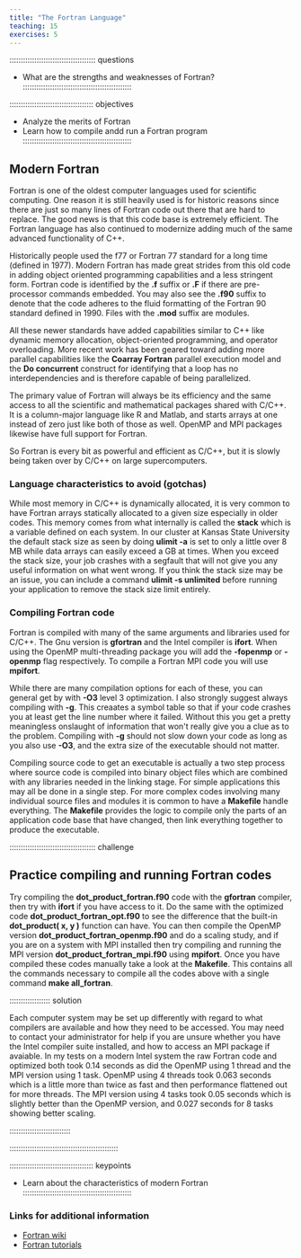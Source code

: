 ```yaml
---
title: "The Fortran Language"
teaching: 15
exercises: 5
---
```


:::::::::::::::::::::::::::::::::::::: questions
- What are the strengths and weaknesses of Fortran?
::::::::::::::::::::::::::::::::::::::::::::::::

::::::::::::::::::::::::::::::::::::: objectives
- Analyze the merits of Fortran
- Learn how to compile andd run a Fortran program
::::::::::::::::::::::::::::::::::::::::::::::::

## Modern Fortran

Fortran is one of the oldest computer languages used for scientific computing.
One reason it is still heavily used is for historic reasons since there are
just so many lines of Fortran code out there that are hard to replace.
The good news is that this code base is extremely efficient.
The Fortran language has also continued to modernize adding much of the same
advanced functionality of C++.

Historically people used the f77 or Fortran 77 standard for a long time
(defined in 1977).  Modern Fortran has made great strides from this old
code in adding object oriented programming capabilities and a less stringent
form.
Fortran code is identified by the **.f** suffix or **.F** if there are
pre-processor commands embedded.  You may also see the **.f90**
suffix to denote that the code adheres to the fluid formatting of the
Fortran 90 standard defined in 1990.
Files with the **.mod** suffix are modules.

All these newer standards have added capabilities similar to C++
like dynamic memory allocation, object-oriented programming, and
operator overloading.
More recent work has been geared toward adding more parallel capabilities
like the **Coarray Fortran** parallel execution model and the
**Do concurrent** construct for identifying that a loop has no
interdependencies and is therefore capable of being parallelized.

The primary value of Fortran will always be its efficiency and the same 
access to all the scientific and mathematical packages shared with C/C++.
It is a column-major language like R and Matlab, and starts arrays
at one instead of zero just like both of those as well.
OpenMP and MPI packages likewise have full support for Fortran.

So Fortran is every bit as powerful and efficient as C/C++, but
it is slowly being taken over by C/C++ on large supercomputers.


### Language characteristics to avoid (gotchas)

While most memory in C/C++ is dynamically allocated, it is very
common to have Fortran arrays statically allocated to a given size
especially in older codes.
This memory comes from what internally is called the **stack** which
is a variable defined on each system.  In our cluster at 
Kansas State University the default stack size as seen by
doing **ulimit -a** is set to only a little over 8 MB while
data arrays can easily exceed a GB at times.
When you exceed the stack size, your job crashes with a segfault
that will not give you any useful information on what went wrong.
If you think the stack size may be an issue, you can include
a command **ulimit -s unlimited** before running your application
to remove the stack size limit entirely.


### Compiling Fortran code

Fortran is compiled with many of the same arguments and libraries used for
C/C++.
The Gnu version is **gfortran** and the Intel compiler is **ifort**.
When using the OpenMP multi-threading package you will add the
**-fopenmp** or **-openmp** flag respectively.
To compile a Fortran MPI code you will use **mpifort**.

While there are many compilation options for each of these,
you can general get by with **-O3** level 3 optimization.
I also strongly suggest always compiling with **-g**.
This creaates a symbol table so that if your code crashes you
at least get the line number where it failed.
Without this you get a pretty meaningless onslaught of information
that won't really give you a clue as to the problem.
Compiling with **-g** should not slow down your code as long as
you also use **-O3**, and the extra size of the executable should
not matter.

Compiling source code to get an executable is actually a two step
process where source code is compiled into binary object files which
are combined with any libraries needed in the linking stage.
For simple applications this may all be done in a single step.
For more complex codes involving many individual source files and
modules it is common to have a **Makefile** handle everything.
The **Makefile** provides the logic to compile only the parts of 
an application code base that have changed, then link everything
together to produce the executable.


:::::::::::::::::::::::::::::::::::::: challenge

## Practice compiling and running Fortran codes
Try compiling the **dot_product_fortran.f90** code with the **gfortran**
compiler, then try with **ifort** if you have access to it.
Do the same with the optimized code **dot_product_fortran_opt.f90**
to see the difference that the built-in **dot_product( x, y )** function
can have.
You can then compile the OpenMP version **dot_product_fortran_openmp.f90**
and do a scaling study, and if you 
are on a system with MPI installed then try compiling and running
the MPI version **dot_product_fortran_mpi.f90** using **mpifort**.
Once you have compiled these codes manually take a look at the
**Makefile**.  This contains all the commands necessary to compile all the
codes above with a single command **make all_fortran**.

:::::::::::::::::: solution

Each computer system may be set up differently with regard to what
compilers are available and how they need to be accessed.
You may need to contact your administrator for help if you are unsure
whether you have the Intel compiler suite installed, and how
to access an MPI package if avaiable.
In my tests on a modern Intel system the raw Fortran code and optimized
both took 0.14 seconds as did the OpenMP using 1 thread and the
MPI version using 1 task.
OpenMP using 4 threads took 0.063 seconds which is a little more than
twice as fast and then performance flattened out for more threads.
The MPI version using 4 tasks took 0.05 seconds which is slightly better
than the OpenMP version, and 0.027 seconds for 8 tasks showing better
scaling.

:::::::::::::::::::::::::::

::::::::::::::::::::::::::::::::::::::::::::::::


::::::::::::::::::::::::::::::::::::: keypoints
- Learn about the characteristics of modern Fortran
::::::::::::::::::::::::::::::::::::::::::::::::

### Links for additional information

* [Fortran wiki](https://en.wikipedia.org/wiki/Fortran)
* [Fortran tutorials](https://fortran-lang.org/learn/)

